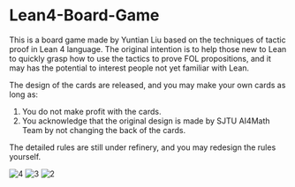 # Lean4-Board-Game

This is a board game made by Yuntian Liu based on the techniques of tactic proof in Lean 4 language. The original intention is to help those new to Lean to quickly grasp how to use the tactics to prove FOL propositions, and it may has the potential to interest people not yet familiar with Lean. 

The design of the cards are released, and you may make your own cards as long as: 

1. You do not make profit with the cards.
2. You acknowledge that the original design is made by SJTU AI4Math Team by not changing the back of the cards. 

The detailed rules are still under refinery, and you may redesign the rules yourself. 

![4](https://github.com/user-attachments/assets/72ab7404-c55f-4030-a849-7e255d2d67fa)
![3](https://github.com/user-attachments/assets/0224de07-9feb-460c-84f3-c8a50cf38175)
![2](https://github.com/user-attachments/assets/63416e85-9954-4744-9a67-b434cff16f07)
